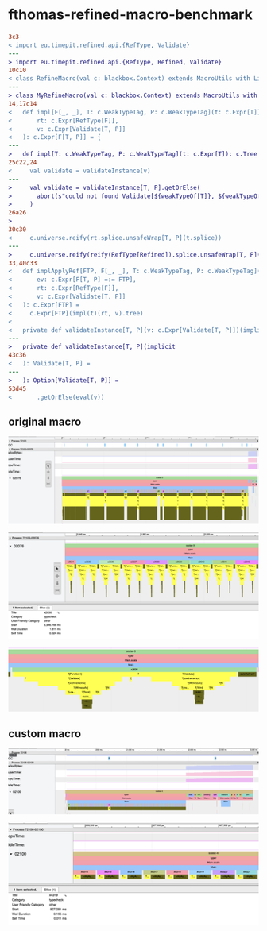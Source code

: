 # fthomas-refined-macro-benchmark

```diff
3c3
< import eu.timepit.refined.api.{RefType, Validate}
---
> import eu.timepit.refined.api.{RefType, Refined, Validate}
10c10
< class RefineMacro(val c: blackbox.Context) extends MacroUtils with LiteralMatchers {
---
> class MyRefineMacro(val c: blackbox.Context) extends MacroUtils with LiteralMatchers {
14,17c14
<   def impl[F[_, _], T: c.WeakTypeTag, P: c.WeakTypeTag](t: c.Expr[T])(
<       rt: c.Expr[RefType[F]],
<       v: c.Expr[Validate[T, P]]
<   ): c.Expr[F[T, P]] = {
---
>   def impl[T: c.WeakTypeTag, P: c.WeakTypeTag](t: c.Expr[T]): c.Tree = {
25c22,24
<     val validate = validateInstance(v)
---
>     val validate = validateInstance[T, P].getOrElse(
>       abort(s"could not found Validate[${weakTypeOf[T]}, ${weakTypeOf[P]}]")
>     )
26a26
> 
30c30
<     c.universe.reify(rt.splice.unsafeWrap[T, P](t.splice))
---
>     c.universe.reify(reify(RefType[Refined]).splice.unsafeWrap[T, P](t.splice)).tree
33,40c33
<   def implApplyRef[FTP, F[_, _], T: c.WeakTypeTag, P: c.WeakTypeTag](t: c.Expr[T])(
<       ev: c.Expr[F[T, P] =:= FTP],
<       rt: c.Expr[RefType[F]],
<       v: c.Expr[Validate[T, P]]
<   ): c.Expr[FTP] =
<     c.Expr[FTP](impl(t)(rt, v).tree)
< 
<   private def validateInstance[T, P](v: c.Expr[Validate[T, P]])(implicit
---
>   private def validateInstance[T, P](implicit
43c36
<   ): Validate[T, P] =
---
>   ): Option[Validate[T, P]] =
53d45
<       .getOrElse(eval(v))
```

## original macro

![original-1](images/original-1.png)

![original-2](images/original-2.png)

![original-3](images/original-3.png)

## custom macro

![custom-1](images/custom-1.png)

![custom-2](images/custom-2.png)

